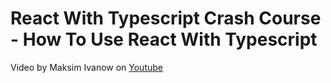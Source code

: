 # React With Typescript Crash Course - How To Use React With Typescript

Video by Maksim Ivanow on [Youtube](https://www.youtube.com/watch?v=e5c_RfYqIhU)

